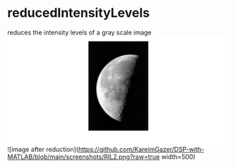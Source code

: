 # reducedIntensityLevels
reduces the intensity levels of a gray scale image
![image before reduction](https://github.com/KareimGazer/DSP-with-MATLAB/blob/main/screenshots/RIL1.png?raw=true&&width=500) ![image after reduction](https://github.com/KareimGazer/DSP-with-MATLAB/blob/main/screenshots/RIL2.png?raw=true width=500)
